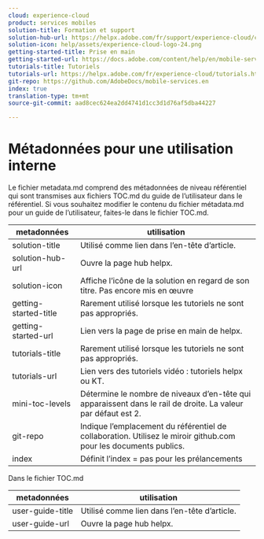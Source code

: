 ```yaml
---
cloud: experience-cloud
product: services mobiles
solution-title: Formation et support
solution-hub-url: https://helpx.adobe.com/fr/support/experience-cloud/core-services.html
solution-icon: help/assets/experience-cloud-logo-24.png
getting-started-title: Prise en main
getting-started-url: https://docs.adobe.com/content/help/en/mobile-services/using/get-started-ug/gs.html
tutorials-title: Tutoriels
tutorials-url: https://helpx.adobe.com/fr/experience-cloud/tutorials.html
git-repo: https://github.com/AdobeDocs/mobile-services.en
index: true
translation-type: tm+mt
source-git-commit: aad8cec624ea2dd4741d1cc3d1d76af5dba44227

---
```



<!-- We need a better link for Tutorials. We can do this after we hit stage -->

# Métadonnées pour une utilisation interne

Le fichier metadata.md comprend des métadonnées de niveau référentiel qui sont transmises aux fichiers TOC.md du guide de l’utilisateur dans le référentiel. Si vous souhaitez modifier le contenu du fichier métadata.md pour un guide de l’utilisateur, faites-le dans le fichier TOC.md.

| metadonnées | utilisation |
|--- |--- |
| solution-title | Utilisé comme lien dans l’en-tête d’article. |
| solution-hub-url | Ouvre la page hub helpx. |
| solution-icon | Affiche l’icône de la solution en regard de son titre. Pas encore mis en œuvre |
| getting-started-title | Rarement utilisé lorsque les tutoriels ne sont pas appropriés. |
| getting-started-url | Lien vers la page de prise en main de helpx. |
| tutorials-title | Rarement utilisé lorsque les tutoriels ne sont pas appropriés. |
| tutorials-url | Lien vers des tutoriels vidéo : tutoriels helpx ou KT. |
| mini-toc-levels | Détermine le nombre de niveaux d’en-tête qui apparaissent dans le rail de droite. La valeur par défaut est 2. |
| git-repo | Indique l’emplacement du référentiel de collaboration. Utilisez le miroir github.com pour les documents publics. |
| index | Définit l’index = pas pour les prélancements |

Dans le fichier TOC.md

| metadonnées | utilisation |
|--- |--- |
| user-guide-title | Utilisé comme lien dans l’en-tête d’article. |
| user-guide-url | Ouvre la page hub helpx. |
